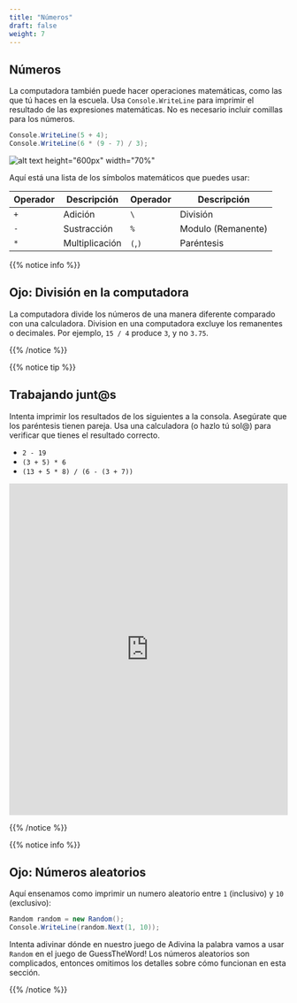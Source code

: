 ```yaml
---
title: "Números"
draft: false
weight: 7
---
```


## Números

La computadora también puede hacer operaciones matemáticas, como las que tú haces en la escuela. Usa `Console.WriteLine` para imprimir el resultado de las expresiones matemáticas. No es necesario incluir comillas para los números.

```csharp
Console.WriteLine(5 + 4);
Console.WriteLine(6 * (9 - 7) / 3);
```

![alt text height="600px" width="70%"](../media/numbers-intro.png "Printing numbers")

Aquí está una lista de los símbolos matemáticos que puedes usar:

| Operador  | Descripción  | Operador      | Descripción         |
| -------- | ----------- | ------------ | ------------------ |
| `+`      | Adición     | `\`          | División           | 
| `-`      | Sustracción | `%`          | Modulo (Remanente) |
| `*`      | Multiplicación | `(`,`)`      | Paréntesis      |

{{% notice info %}}

## Ojo: División en la computadora 

La computadora divide los números de una manera diferente comparado con una calculadora. Division en una computadora excluye los remanentes o decimales. Por ejemplo, `15 / 4` produce `3`, y no `3.75`.

{{% /notice %}}

{{% notice tip %}}

## Trabajando junt@s

Intenta imprimir los resultados de los siguientes a la consola. Asegúrate que los paréntesis tienen pareja. Usa una calculadora (o hazlo tú sol@) para verificar que tienes el resultado correcto.

- `2 - 19`
- `(3 + 5) * 6`
- `(13 + 5 * 8) / (6 - (3 + 7))`

<iframe height="600px" width="100%" src="https://replit.com/@nuevofoundation/NF-CSharp-blank?lite=true" scrolling="no" frameborder="no" allowtransparency="true" allowfullscreen="true" sandbox="allow-forms allow-pointer-lock allow-popups allow-same-origin allow-scripts allow-modals"></iframe>

{{% /notice %}}

{{% notice info %}}

## Ojo: Números aleatorios

Aquí ensenamos como imprimir un numero aleatorio entre `1` (inclusivo) y `10` (exclusivo):

```csharp
Random random = new Random();
Console.WriteLine(random.Next(1, 10));
```

Intenta adivinar dónde en nuestro juego de Adivina la palabra vamos a usar `Random` en el juego de GuessTheWord! Los números aleatorios son complicados, entonces omitimos los detalles sobre cómo funcionan en esta sección.

{{% /notice %}}
